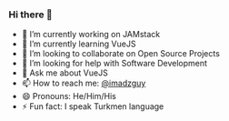 ### Hi there 👋

- 🔭 I’m currently working on JAMstack
- 🌱 I’m currently learning VueJS
- 👯 I’m looking to collaborate on Open Source Projects
- 🤔 I’m looking for help with Software Development
- 💬 Ask me about VueJS
- 📫 How to reach me: [@imadzguy](https://twitter.com/imadzguy)
- 😄 Pronouns: He/Him/His
- ⚡ Fun fact: I speak Turkmen language
